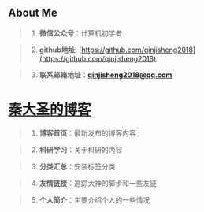 ## About Me

> 1. **微信公众号**：计算机初学者



> 2. **github地址**: [https://github.com/qinjisheng2018](https://github.com/qinjisheng2018)



> 3. **联系邮箱地址：qinjisheng2018@qq.com**



# [秦大圣的博客](https://qinjisheng.top)

> 1. **博客首页**：最新发布的博客内容


> 2. **科研学习**：关于科研的内容


> 3. **分类汇总**：安装标签分类


> 4. **友情链接**：追踪大神的脚步和一些友链


> 5. **个人简介**：主要介绍个人的一些情况
